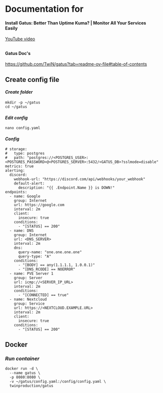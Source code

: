 # Documentation for
#### Install Gatus: Better Than Uptime Kuma? | Monitor All Your Services Easily
[YouTube video](https://youtu.be/CrDiMWzEoKw)

##
#### Gatus Doc's
<https://github.com/TwiN/gatus?tab=readme-ov-file#table-of-contents>

##

## Create config file
####  *Create folder*

```
mkdir -p ~/gatus
cd ~/gatus
```

####  *Edit config*

```
nano config.yaml
```

####  *Config*

```
# storage:
#   type: postgres
#   path: "postgres://<POSTGRES_USER>:<POSTGRES_PASSWORD>@<POSTGRES_SERVER>:5432/<GATUS_DB>?sslmode=disable"
metrics: true
alerting:
  discord:
    webhook-url: "https://discord.com/api/webhooks/your_webhook"
    default-alert:
      description: "{{ .Endpoint.Name }} is DOWN!"
endpoints:
  - name: Google
    group: Internet
    url: https://google.com
    interval: 2m
    client:
      insecure: true
    conditions:
      - "[STATUS] == 200"
  - name: DNS
    group: Internet
    url: <DNS_SERVER>
    interval: 2m
    dns:
      query-name: "one.one.one.one"
      query-type: "A"
    conditions:
      - "[BODY] == any(1.1.1.1, 1.0.0.1)"
      - "[DNS_RCODE] == NOERROR"
  - name: PVE Server 1
    group: Server
    url: icmp://<SERVER_IP_URL>
    interval: 2m
    conditions:
      - "[CONNECTED] == true"
  - name: Nextcloud
    group: Service
    url: https://<NEXTCLOUD.EXAMPLE.URL>
    interval: 2m
    client:
      insecure: true
    conditions:
      - "[STATUS] == 200"
```

## Docker
### *Run container*

```
docker run -d \
  --name gatus \
  -p 8080:8080 \
  -v ~/gatus/config.yaml:/config/config.yaml \
  twinproduction/gatus
```
